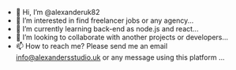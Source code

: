 - 👋 Hi, I’m @alexanderuk82
- 👀 I’m interested in find freelancer jobs or any agency...
- 🌱 I’m currently learning  back-end as node.js and react...
- 💞️ I’m looking to collaborate with another projects or developers...
- 📫 How to reach me? Please send me an email info@alexandersstudio.uk or any message using this platform  ...

<!---
alexanderuk82/alexanderuk82 is a ✨ special ✨ repository because its `README.md` (this file) appears on your GitHub profile.
You can click the Preview link to take a look at your changes.
--->
